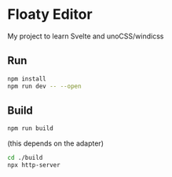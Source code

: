# Floaty Editor

My project to learn Svelte and unoCSS/windicss

## Run

```bash
npm install
npm run dev -- --open
```

## Build

```bash
npm run build
```

(this depends on the adapter)
```bash
cd ./build
npx http-server
```

